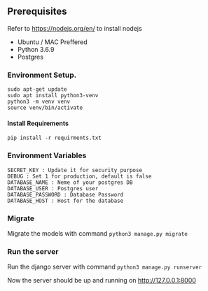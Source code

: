 ## Prerequisites

Refer to https://nodejs.org/en/ to install nodejs

* Ubuntu / MAC Preffered
* Python 3.6.9
* Postgres

### Environment Setup.
    sudo apt-get update
    sudo apt install python3-venv
    python3 -m venv venv
    source venv/bin/activate

#### Install Requirements

```pip install -r requirments.txt```

### Environment Variables
    SECRET_KEY : Update it for security purpose
    DEBUG : Set 1 for production, default is false
    DATABASE_NAME : Neme of your postgres DB
    DATABASE_USER : Postgres user
    DATABASE_PASSWORD : Database Password
    DATABASE_HOST : Host for the database

### Migrate
 Migrate the models with command
 ```python3 manage.py migrate```
 
### Run the server
Run the django server with command
```python3 manage.py runserver```

Now the server should be up and running on http://127.0.0.1:8000
